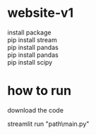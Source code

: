 # website-v1

install package  
pip install stream  
pip install pandas  
pip install pandas  
pip install scipy  

# how to run

download the code

streamlit run "path\main.py"
